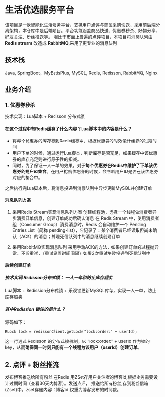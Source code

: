 # 生活优选服务平台
  该项目是一款智能化生活服务平台，支持用户点评与商品采购快送，采用前后端分离架构，本仓库中是后端项目。平台功能涵盖商品快送、优惠券秒杀、好物分享、好友关注、粉丝推送等。
相比于市面上普遍的点评项目，本项目将消息队列由**Redis stream** 改造成 **RabbitMQ**,采用了更专业的消息队列
## 技术栈
Java, SpringBoot，MyBatisPlus, MySQL, Redis, Redisson, RabbitMQ, Nginx
## 业务介绍
### 1. 优惠券秒杀
技术实现：Lua脚本 + Redisson 分布式锁
#### 在这个过程中有Redis缓存了什么内容？Lua脚本中的内容是什么？
- 将每个优惠券的库存存到Redis缓存中，根据优惠券的时效设计缓存的过期时间
- 用户下单的时候，通过运行Lua脚本，判断库存是否充足，如果缓存中该优惠券的库存充足则进行原子性的扣减。
- 同时，为了保证一人一单的效果，对于**每个优惠券在Redis中维护了下单该优惠券的用户id集合**。在用户抢购优惠券的时候，会判断用户ID是否在该优惠券对应的集合中。

之后执行完Lua脚本后，将消息投递到消息队列中异步更新MySQL并创建订单

#### 消息队列方案
1. 采用Redis Stream实现消息队列方案
创建线程池，选择一个线程做消费者异步消费订单信息，创建订单成功后确认消息
在 Redis Stream 中，使用消费者组（Consumer Group）消费消息时，Redis 会自动维护一个 Pending Entries List（简称 pending-list），它记录了：某个消费者已经读取但尚未确认（ACK）的消息；处理死信队列中的消息继续创建订单

2. 采用RabbitMQ实现消息队列
采用手动ACK的方法，如果创建订单的过程抛异常，不断重试，（重试设置时间间隔）如果3次重试失败投递到死信队列中

#### 后续创建订单
##### 技术实现 Redisson分布式锁： 一人一单和防止库存超卖

Lua脚本 + Redission分布式锁 + 乐观锁更新MySQL库存，实现一人一单，防止库存超卖
##### 其中Redission 锁住的是什么？
源码如下：
```
RLock lock = redissonClient.getLock("lock:order:" + userId);
```
这一行通过 Redisson 的分布式锁机制，以 "lock:order:" + userId 作为锁的 key，从而**确保同一时刻只能有一个线程为该用户（userId）创建订单**。



## 2. 点评 + 粉丝推流
发布博客推送给所有粉丝
在Redis 用ZSet存用户关注者的博客id,根据业务需要设计过期时间（查看30天内博客）。发送点评， 推送给所有粉丝,存到粉丝信箱(Zset)中，Zset存储内容：博客id  权重为博客发布的时间戳。
